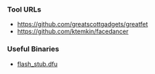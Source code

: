 ### Tool URLs

* https://github.com/greatscottgadgets/greatfet
* https://github.com/ktemkin/facedancer

### Useful Binaries

* [flash_stub.dfu](flash_stub.dfu)
